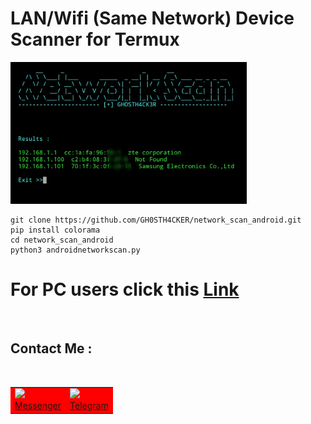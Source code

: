 # LAN/Wifi (Same Network) Device Scanner for Termux 

<img src="https://github.com/GH0STH4CKER/network_scan_android/blob/main/androidipscan_ss.jpg" width=75%>

```
git clone https://github.com/GH0STH4CKER/network_scan_android.git
pip install colorama
cd network_scan_android
python3 androidnetworkscan.py
```

# For PC users click this <a href="https://github.com/GH0STH4CKER/Lan_IP_Scanner" >Link</a>

<br>
<h2>Contact Me :</h2>
<br>
<table id="contact">
  <tr bgcolor="red">
    <td><a href="https://m.me/dimuth92"><img src=https://i.ibb.co/d57hytv/messenger.png"><br>Messenger</a></td>
    <td><a href="https://t.me/Dimuth92"><img src="https://i.ibb.co/DGF0tb8/telegram.png"><br>Telegram</a></td>
  </tr>
</table>

